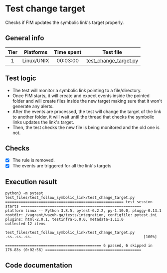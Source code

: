 # Test change target

Checks if FIM updates the symbolic link's target properly.

## General info

| Tier | Platforms | Time spent| Test file |
|:--:|:--:|:--:|:--:|
| 1 | Linux/UNIX | 00:03:00 | [test_change_target.py](../../../../../../tests/integration/test_fim/test_files/test_follow_symbolic_link/test_change_target.py)|

## Test logic

- The test will monitor a symbolic link pointing to a file/directory.
- Once FIM starts, it will create and expect events inside the pointed folder and will create files inside the new target making sure that it won't generate any alerts.
- After the events are processed, the test will change the target of the link to another folder, it will wait until the thread that checks the symbolic links updates the link's target.
- Then, the test checks the new file is being monitored and the old one is not.

## Checks

- [x] The rule is removed.
- [x] The events are triggered for all the link's targets

## Execution result

```
python3 -m pytest test_files/test_follow_symbolic_link/test_change_target.py
===================================================== test session starts ======================================================
platform linux -- Python 3.8.5, pytest-6.2.2, py-1.10.0, pluggy-0.13.1
rootdir: /vagrant/wazuh-qa/tests/integration, configfile: pytest.ini
plugins: html-2.0.1, testinfra-5.0.0, metadata-1.11.0
collected 12 items

test_files/test_follow_symbolic_link/test_change_target.py .ss..ss..ss.                                                  [100%]

=========================================== 6 passed, 6 skipped in 176.83s (0:02:56) ===========================================

```

## Code documentation

<!-- ::: tests.integration.test_fim.test_files.test_follow_symbolic_link.test_change_target -->
